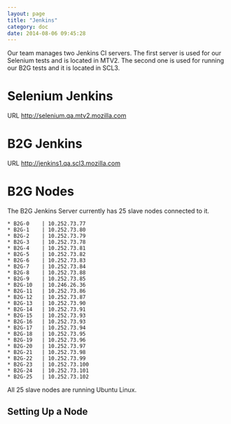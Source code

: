 ```yaml
---
layout: page
title: "Jenkins"
category: doc
date: 2014-08-06 09:45:28
---
```



Our team manages two Jenkins CI servers. The first server is used for our Selenium tests and is located in MTV2.
The second one is used for running our B2G tests and it is located in SCL3.


Selenium Jenkins
=================

URL http://selenium.qa.mtv2.mozilla.com





B2G Jenkins
===========

URL http://jenkins1.qa.scl3.mozilla.com


B2G Nodes
==========

The B2G Jenkins Server currently has 25 slave nodes connected to it.

    * B2G-0    | 10.252.73.77
    * B2G-1    | 10.252.73.80
    * B2G-2    | 10.252.73.79
    * B2G-3    | 10.252.73.78
    * B2G-4    | 10.252.73.81
    * B2G-5    | 10.252.73.82
    * B2G-6    | 10.252.73.83
    * B2G-7    | 10.252.73.84
    * B2G-8    | 10.252.73.88
    * B2G-9    | 10.252.73.85
    * B2G-10   | 10.246.26.36
    * B2G-11   | 10.252.73.86
    * B2G-12   | 10.252.73.87
    * B2G-13   | 10.252.73.90
    * B2G-14   | 10.252.73.91
    * B2G-15   | 10.252.73.93
    * B2G-16   | 10.252.73.93
    * B2G-17   | 10.252.73.94
    * B2G-18   | 10.252.73.95
    * B2G-19   | 10.252.73.96
    * B2G-20   | 10.252.73.97
    * B2G-21   | 10.252.73.98
    * B2G-22   | 10.252.73.99
    * B2G-23   | 10.252.73.100
    * B2G-24   | 10.252.73.101
    * B2G-25   | 10.252.73.102

All 25 slave nodes are running Ubuntu Linux.


Setting  Up a Node
-------------------

